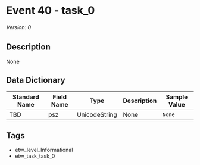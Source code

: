 # Event 40 - task_0
###### Version: 0

## Description
None

## Data Dictionary
|Standard Name|Field Name|Type|Description|Sample Value|
|---|---|---|---|---|
|TBD|psz|UnicodeString|None|`None`|

## Tags
* etw_level_Informational
* etw_task_task_0